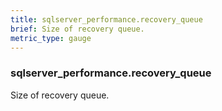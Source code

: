 ```yaml
---
title: sqlserver_performance.recovery_queue
brief: Size of recovery queue.
metric_type: gauge
---
```

### sqlserver_performance.recovery_queue

Size of recovery queue.
